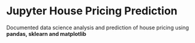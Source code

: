 # Jupyter House Pricing Prediction
 Documented data science analysis and prediction of house pricing using **pandas, sklearn and matplotlib**
